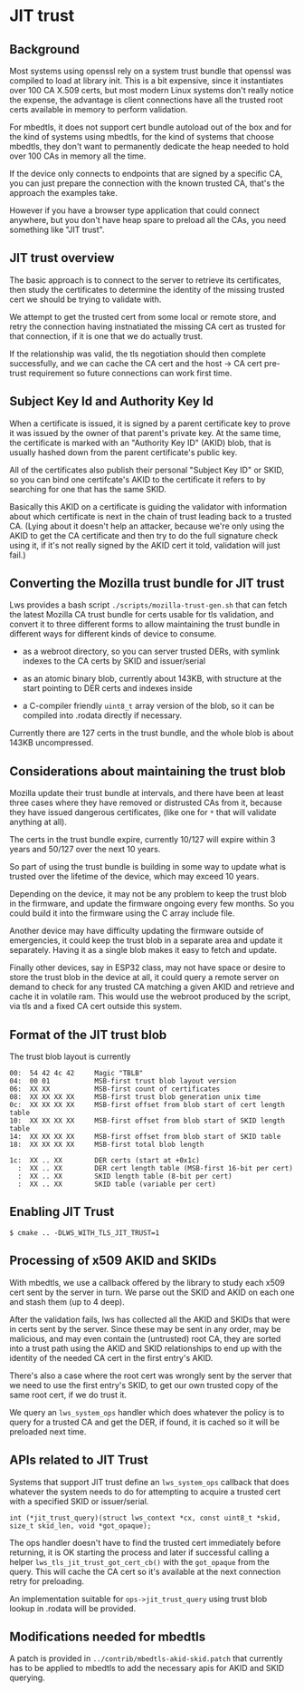 # JIT trust

## Background

Most systems using openssl rely on a system trust bundle that openssl
was compiled to load at library init.  This is a bit expensive, since
it instantiates over 100 CA X.509 certs, but most modern Linux systems
don't really notice the expense, the advantage is client connections
have all the trusted root certs available in memory to perform
validation.

For mbedtls, it does not support cert bundle autoload out of the box
and for the kind of systems using mbedtls, for the kind of systems that
choose mbedtls, they don't want to permanently dedicate the heap needed
to hold over 100 CAs in memory all the time.

If the device only connects to endpoints that are signed by a specific
CA, you can just prepare the connection with the known trusted CA, that's
the approach the examples take.

However if you have a browser type application that could connect
anywhere, but you don't have heap spare to preload all the CAs, you need
something like "JIT trust".

## JIT trust overview

The basic approach is to connect to the server to retrieve its certificates,
then study the certificates to determine the identity of the missing
trusted cert we should be trying to validate with.

We attempt to get the trusted cert from some local or remote store, and
retry the connection having instnatiated the missing CA cert as trusted 
for that connection, if it is one that we do actually trust.

If the relationship was valid, the tls negotiation should then complete
successfully, and we can cache the CA cert and the host -> CA cert
pre-trust requirement so future connections can work first time.

## Subject Key Id and Authority Key Id

When a certificate is issued, it is signed by a parent certificate key
to prove it was issued by the owner of that parent's private key.  At
the same time, the certificate is marked with an "Authority Key ID"
(AKID) blob, that is usually hashed down from the parent certificate's
public key.

All of the certificates also publish their personal "Subject Key ID" or
SKID, so you can bind one certifcate's AKID to the certificate it
refers to by searching for one that has the same SKID.

Basically this AKID on a certificate is guiding the validator with
information about which certificate is next in the chain of trust
leading back to a trusted CA.  (Lying about it doesn't help an attacker,
because we're only using the AKID to get the CA certificate and then
try to do the full signature check using it, if it's not really
signed by the AKID cert it told, validation will just fail.)

## Converting the Mozilla trust bundle for JIT trust

Lws provides a bash script `./scripts/mozilla-trust-gen.sh` that can fetch the
latest Mozilla CA trust bundle for certs usable for tls validation, and convert
it to three different forms to allow maintaining the trust bundle in different
ways for different kinds of device to consume.

 - as a webroot directory, so you can server trusted DERs, with
   symlink indexes to the CA certs by SKID and issuer/serial

 - as an atomic binary blob, currently about 143KB, with structure
   at the start pointing to DER certs and indexes inside

 - a C-compiler friendly `uint8_t` array version of the blob,
   so it can be compiled into .rodata directly if necessary.

Currently there are 127 certs in the trust bundle, and the whole
blob is about 143KB uncompressed.

## Considerations about maintaining the trust blob

Mozilla update their trust bundle at intervals, and there have
been at least three cases where they have removed or distrusted CAs
from it, because they have issued dangerous certificates, (like
one for `*` that will validate anything at all).

The certs in the trust bundle expire, currently 10/127 will expire
within 3 years and 50/127 over the next 10 years.

So part of using the trust bundle is building in some way to update
what is trusted over the lifetime of the device, which may exceed
10 years.

Depending on the device, it may not be any problem to
keep the trust blob in the firmware, and update the firmware ongoing
every few months.  So you could build it into the firmware using
the C array include file.

Another device may have difficulty updating the firmware outside of
emergencies, it could keep the trust blob in a separate area and
update it separately.  Having it as a single blob makes it easy to
fetch and update.

Finally other devices, say in ESP32 class, may not have space or desire
to store the trust blob in the device at all, it could query a remote
server on demand to check for any trusted CA matching a given AKID and
retrieve and cache it in volatile ram.  This would use the webroot
produced by the script, via tls and a fixed CA cert outside this system.

## Format of the JIT trust blob

The trust blob layout is currently

```
00:  54 42 4c 42     Magic "TBLB"
04:  00 01           MSB-first trust blob layout version
06:  XX XX           MSB-first count of certificates
08:  XX XX XX XX     MSB-first trust blob generation unix time
0c:  XX XX XX XX     MSB-first offset from blob start of cert length table
10:  XX XX XX XX     MSB-first offset from blob start of SKID length table
14:  XX XX XX XX     MSB-first offset from blob start of SKID table
18:  XX XX XX XX     MSB-first total blob length

1c:  XX .. XX        DER certs (start at +0x1c)
  :  XX .. XX        DER cert length table (MSB-first 16-bit per cert)
  :  XX .. XX        SKID length table (8-bit per cert)
  :  XX .. XX        SKID table (variable per cert)
```

## Enabling JIT Trust

```
$ cmake .. -DLWS_WITH_TLS_JIT_TRUST=1
```

## Processing of x509 AKID and SKIDs

With mbedtls, we use a callback offered by the library to study each
x509 cert sent by the server in turn.  We parse out the SKID and AKID
on each one and stash them (up to 4 deep).

After the validation fails, lws has collected all the AKID and SKIDs
that were in certs sent by the server.  Since these may be sent in any
order, may be malicious, and may even contain the (untrusted) root CA,
they are sorted into a trust path using the AKID and SKID relationships
to end up with the identity of the needed CA cert in the first entry's
AKID.

There's also a case where the root cert was wrongly sent by the server
that we need to use the first entry's SKID, to get our own trusted
copy of the same root cert, if we do trust it.

We query an `lws_system_ops` handler which does whatever the policy is
to query for a trusted CA and get the DER, if found, it is cached so
it will be preloaded next time.

## APIs related to JIT Trust 

Systems that support JIT trust define an `lws_system_ops` callback
that does whatever the system needs to do for attempting to acquire
a trusted cert with a specified SKID or issuer/serial.

```
int (*jit_trust_query)(struct lws_context *cx, const uint8_t *skid, size_t skid_len, void *got_opaque);
```

The ops handler doesn't have to find the trusted cert immediately
before returning, it is OK starting the process and later if successful
calling a helper `lws_tls_jit_trust_got_cert_cb()` with the `got_opaque`
from the query.  This will cache the CA cert so it's available at the
next connection retry for preloading.

An implementation suitable for `ops->jit_trust_query` using trust blob lookup
in .rodata will be provided.


## Modifications needed for mbedtls

A patch is provided in `../contrib/mbedtls-akid-skid.patch` that currently has to
be applied to mbedtls to add the necessary apis for AKID and SKID querying.

